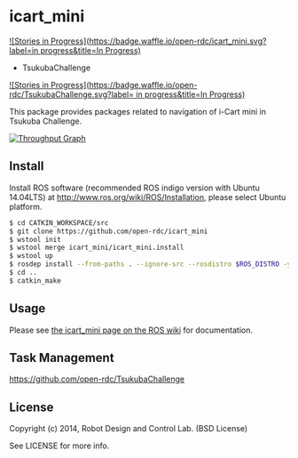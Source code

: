 icart_mini
=================

[![Stories in Progress](https://badge.waffle.io/open-rdc/icart_mini.svg?label=in progress&title=In Progress)](http://waffle.io/open-rdc/icart_mini)

* TsukubaChallenge

[![Stories in Progress](https://badge.waffle.io/open-rdc/TsukubaChallenge.svg?label= in progress&title=In Progress)](http://waffle.io/open-rdc/TsukubaChallenge)

This package provides packages related to navigation of i-Cart mini in Tsukuba Challenge.

[![Throughput Graph](https://graphs.waffle.io/open-rdc/icart_mini/throughput.svg)](https://waffle.io/open-rdc/icart_mini/metrics) 

## Install

Install ROS software (recommended ROS indigo version with Ubuntu 14.04LTS) at http://www.ros.org/wiki/ROS/Installation, please select Ubuntu platform. 

```sh
$ cd CATKIN_WORKSPACE/src
$ git clone https://github.com/open-rdc/icart_mini
$ wstool init
$ wstool merge icart_mini/icart_mini.install
$ wstool up
$ rosdep install --from-paths . --ignore-src --rosdistro $ROS_DISTRO -y
$ cd ..
$ catkin_make
```

## Usage

Please see [the icart_mini page on the ROS wiki](http://wiki.ros.org/icart_mini) for documentation.

## Task Management

https://github.com/open-rdc/TsukubaChallenge

## License

Copyright (c) 2014, Robot Design and Control Lab. (BSD License)

See LICENSE for more info.

